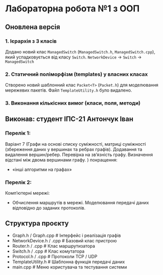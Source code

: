 # Лабораторна робота №1 з ООП
## Оновлена версія
### 1. Ієрархія з 3 класів
Додано новий клас `ManagedSwitch` (`ManagedSwitch.h`, `ManagedSwitch.cpp`), який успадковується від класу `Switch`.
`NetworkDevice` -> `Switch` -> `ManagedSwitch`
### 2. Статичний поліморфізм (templates) у власних класах
Створено новий шаблонний клас `Packet<T>` (`Packet.h`) для моделювання мережевих пакетів. Файл `TemplateUtility.h` було видалено.
### 3. Виконання кількісних вимог (класи, поля, методи)
## Виконав: студент ІПС-21 Антончук Іван
### Перелік 1:
Варіант 7 (Графи на основі списку суміжності, матриці суміжності (збереження даних у вершинах та ребрах графів). Додавання та видалення вершин/ребер. Перевірка на зв’язність графу. Визначення відстані між двома вершинами графу. )
покращення:  
* «інші алгоритми на графах»  
### Перелік 2:  
Комп’ютерні мережі:  
* Обчислення маршрутів в мережі. Моделювання передачі даних відповідно до заданих протоколів.
## Структура проєкту  
* Graph.h / Graph.cpp            # Інтерфейс і реалізація графів
* NetworkDevice.h / .cpp         # Базовий клас пристрою
* Router.h / .cpp                # Клас маршрутизатора
* Switch.h / .cpp                # Клас комутатора
* Protocol.h / .cpp              # Протоколи TCP / UDP
* TemplateUtility.h              # Шаблонна функція передачі даних
* main.cpp                       # Меню користувача та тестування системи
